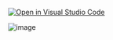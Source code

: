 [![Open in Visual Studio Code](https://classroom.github.com/assets/open-in-vscode-c66648af7eb3fe8bc4f294546bfd86ef473780cde1dea487d3c4ff354943c9ae.svg)](https://classroom.github.com/online_ide?assignment_repo_id=10411931&assignment_repo_type=AssignmentRepo)

![image](https://github.com/sylvie7788/AutoSticth_CV3/assets/43765909/9b50a8e8-edac-4158-940c-fe928e560fd0)
